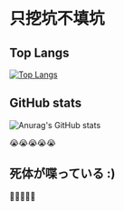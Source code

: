 
# 只挖坑不填坑

## Top Langs
[![Top Langs](https://github-readme-stats.vercel.app/api/top-langs/?username=yishuiwang&layout=compact&hide=cmake)](https://github.com/anuraghazra/github-readme-stats)

## GitHub stats
![Anurag's GitHub stats](https://github-readme-stats.vercel.app/api?username=yishuiwang&theme=light&show_icons=true)


😭😭😭😭😭
##  死体が喋っている  :)
🥰🥰🥰🥰🥰

